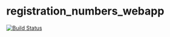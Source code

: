 # registration_numbers_webapp
[![Build Status](https://travis-ci.org/jasongama/registration_numbers_webapp.svg?branch=master)](https://travis-ci.org/jasongama/registration_numbers_webapp)
